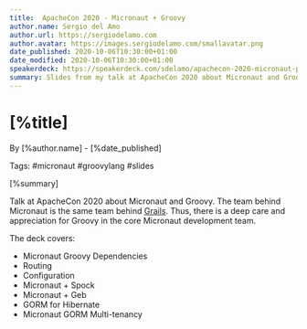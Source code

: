 ```yaml
---
title:  ApacheCon 2020 - Micronaut + Groovy
author.name: Sergio del Amo
author.url: https://sergiodelamo.com
author.avatar: https://images.sergiodelamo.com/smallavatar.png 
date_published: 2020-10-06T10:30:00+01:00
date_modified: 2020-10-06T10:30:00+01:00
speakerdeck: https://speakerdeck.com/sdelamo/apachecon-2020-micronaut-plus-groovy
summary: Slides from my talk at ApacheCon 2020 about Micronaut and Groovy
---
```


# [%title]

By [%author.name] - [%date_published]

Tags: #micronaut #groovylang #slides

[%summary]

Talk at ApacheCon 2020 about Micronaut and Groovy. The team behind Micronaut is the same team behind [Grails](https://grails.org). Thus, there is a deep care and appreciation for Groovy in the core Micronaut development team. 

The deck covers:

- Micronaut Groovy Dependencies
- Routing
- Configuration
- Micronaut + Spock
- Micronaut + Geb
- GORM for Hibernate
- Micronaut GORM Multi-tenancy

<script async class="speakerdeck-embed" data-id="0372abab3ced44dbbd2a880339aab1f0" data-ratio="1.77469670710572" src="//speakerdeck.com/assets/embed.js"></script>
